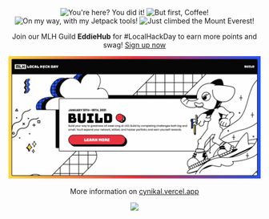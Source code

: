 <p align="center">
  <img src="https://octodex.github.com/images/welcometocat.png" title="You're here? You did it!" width="130">
  <img src="https://octodex.github.com/images/femalecodertocat.png" title="But first, Coffee!" width="130">
  <img src="https://octodex.github.com/images/jetpacktocat.png" title="On my way, with my Jetpack tools!" width="130">
  <img src="https://octodex.github.com/images/mountietocat.png" title="Just climbed the Mount Everest!" width="130">
</p>

<!--<center>
 <table>
   <tr>
       <td><img width="460px" align="left" src="https://github-readme-stats.vercel.app/api/top-langs/?username=yalematta&hide=html&layout=compact" /></td>
       <td><img width="495px" align="left" src="https://github-readme-stats.vercel.app/api?username=yalematta&theme=default" /></td>
   </tr>   
 </table>
</center>-->

<!--<p align="center">
  <a href="#welcome"><img src="https://profile-counter.glitch.me/yalematta/count.svg" title="Visitor Count"/></a>
</p>-->

<p align="center">
  Join our MLH Guild <b>EddieHub</b> for #LocalHackDay to earn more points and swag! <a href="https://localhackday.mlh.io/build">Sign up now</a>
</p>

![MLH: Build](https://github.com/yalematta/yalematta/blob/master/github_profile_mlh.png)

<p align="center">
  More information on <a href="https://cynikal.vercel.app">cynikal.vercel.app</a> 
</p>

<p align="center">
  <a href="http://twitter.com/cyn_ik">
    <img src="https://img.shields.io/twitter/follow/cyn_ik?label=Twitter&logo=twitter&style=for-the-badge" />
  </a>
</p>
